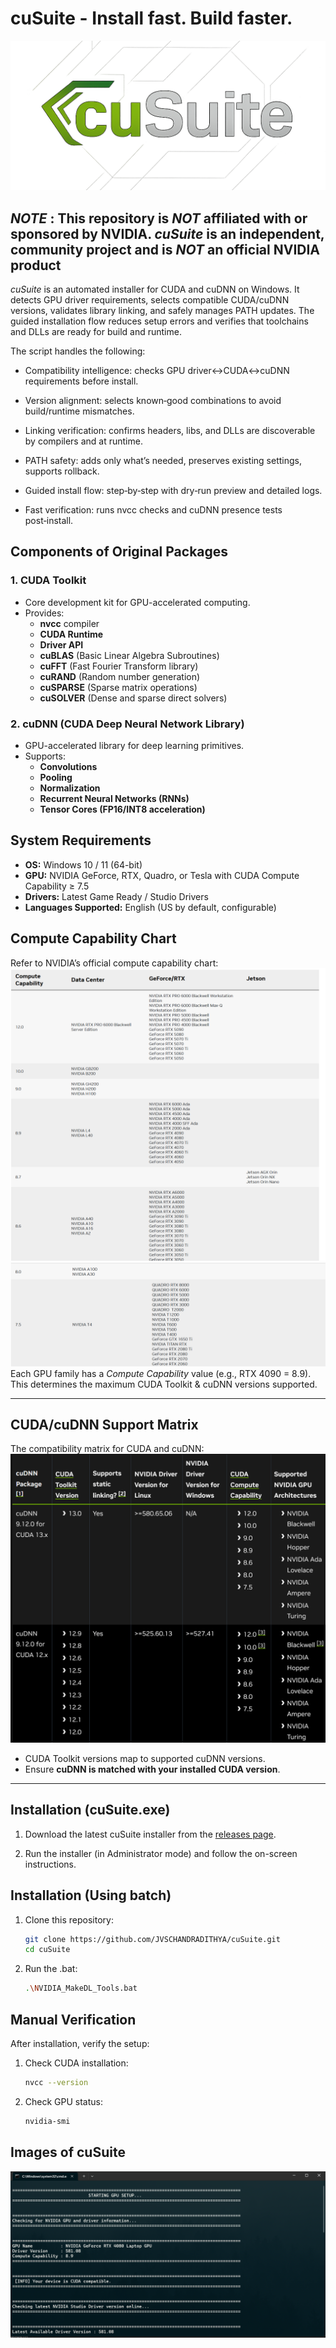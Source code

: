 # cuSuite - Install fast. Build faster.

![Logo](img/logo.png)


## _NOTE_ : This repository is _**NOT**_ affiliated with or sponsored by NVIDIA. _cuSuite_ is an independent, community project and is _**NOT**_ an official NVIDIA product


_cuSuite_ is an automated installer for CUDA and cuDNN on Windows. It detects GPU driver requirements, selects compatible CUDA/cuDNN versions, validates library linking, and safely manages PATH updates. The guided installation flow reduces setup errors and verifies that toolchains and DLLs are ready for build and runtime.

The script handles the following:

- Compatibility intelligence: checks GPU driver↔CUDA↔cuDNN requirements before install.

- Version alignment: selects known‑good combinations to avoid build/runtime mismatches.

- Linking verification: confirms headers, libs, and DLLs are discoverable by compilers and at runtime.

- PATH safety: adds only what’s needed, preserves existing settings, supports rollback.

- Guided install flow: step‑by‑step with dry‑run preview and detailed logs.

- Fast verification: runs nvcc checks and cuDNN presence tests post‑install.



## Components of Original Packages

### 1. CUDA Toolkit
- Core development kit for GPU-accelerated computing.
- Provides:
  - **nvcc** compiler
  - **CUDA Runtime**
  - **Driver API**
  - **cuBLAS** (Basic Linear Algebra Subroutines)
  - **cuFFT** (Fast Fourier Transform library)
  - **cuRAND** (Random number generation)
  - **cuSPARSE** (Sparse matrix operations)
  - **cuSOLVER** (Dense and sparse direct solvers)

### 2. cuDNN (CUDA Deep Neural Network Library)
- GPU-accelerated library for deep learning primitives.
- Supports:
  - **Convolutions**
  - **Pooling**
  - **Normalization**
  - **Recurrent Neural Networks (RNNs)**
  - **Tensor Cores (FP16/INT8 acceleration)**



##  System Requirements

- **OS:** Windows 10 / 11 (64-bit)  
- **GPU:** NVIDIA GeForce, RTX, Quadro, or Tesla with CUDA Compute Capability ≥ 7.5
- **Drivers:** Latest Game Ready / Studio Drivers  
- **Languages Supported:** English (US by default, configurable)



## Compute Capability Chart

Refer to NVIDIA’s official compute capability chart:  
![Compute Capability](img/image.png)
![CC 2](img/image-2.png)
Each GPU family has a *Compute Capability* value (e.g., RTX 4090 = 8.9).  
This determines the maximum CUDA Toolkit & cuDNN versions supported.

---

## CUDA/cuDNN Support Matrix

The compatibility matrix for CUDA and cuDNN:  
![CuDNN Support Matrix](img/image-1.png)

- CUDA Toolkit versions map to supported cuDNN versions.  
- Ensure **cuDNN is matched with your installed CUDA version**.  

---
## Installation (cuSuite.exe)

1. Download the latest cuSuite installer from the [releases page](https://github.com/JVSCHANDRADITHYA/cuSuite/releases).

2. Run the installer (in Administrator mode) and follow the on-screen instructions.

## Installation (Using batch)

1. Clone this repository:
   ```bash
   git clone https://github.com/JVSCHANDRADITHYA/cuSuite.git
   cd cuSuite
   ```

2. Run the .bat:
   ```bash
   .\NVIDIA_MakeDL_Tools.bat
   ```

## Manual Verification

After installation, verify the setup:

1. Check CUDA installation:
   ```bash
   nvcc --version
   ```

2. Check GPU status:
   ```bash
   nvidia-smi
   ```
## Images of cuSuite
![alt text](img/scrnsht.png)
